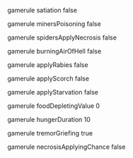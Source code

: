 gamerule satiation false

gamerule minersPoisoning false

gamerule spidersApplyNecrosis false

gamerule burningAirOfHell false

gamerule applyRabies false

gamerule applyScorch false

gamerule applyStarvation false

gamerule foodDepletingValue 0

gamerule hungerDuration 10

gamerule tremorGriefing true

gamerule necrosisApplyingChance false
